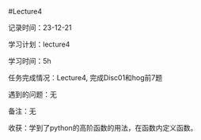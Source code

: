 #Lecture4

记录时间：23-12-21

学习计划：lecture4

学习时间：5h

任务完成情况：Lecture4, 完成Disc01和hog前7题

遇到的问题：无

备注：无

收获：学到了python的高阶函数的用法，在函数内定义函数。